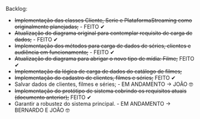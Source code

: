 Backlog:

- ~~Implementação das classes Cliente, Serie e PlataformaStreaming como originalmente planejadas;~~ - FEITO ✔
- ~~Atualização do diagrama original para contemplar requisito de carga de dados;~~ - FEITO ✔
- ~~Implementação dos métodos para carga de dados de séries, clientes e audiência em funcionamento;~~ - FEITO ✔
- ~~Atualização do diagrama para abrigar o novo tipo de mídia: Filme;~~ FEITO ✔
- ~~Implementação da lógica de carga de dados do catálogo de filmes;~~
- ~~Implementação do cadastro de clientes, filmes e séries;~~ FEITO ✔
- Salvar dados de clientes, filmes e séries; - EM ANDAMENTO -> JOÃO 🤓
- ~~Implementação do protótipo de sistema cobrindo os requisitos atuais (documento anterior);~~ FEITO ✔
- Garantir a robustez do sistema principal. - EM ANDAMENTO -> BERNARDO E JOÃO 🤓
